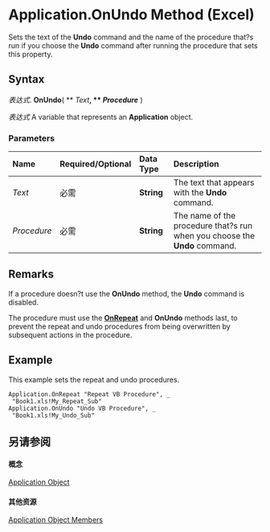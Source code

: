
# Application.OnUndo Method (Excel)

Sets the text of the  **Undo** command and the name of the procedure that?s run if you choose the **Undo** command after running the procedure that sets this property.


## Syntax

 _表达式_. **OnUndo**( ** _Text_**, ** _Procedure_** )

 _表达式_ A variable that represents an **Application** object.


### Parameters



|**Name**|**Required/Optional**|**Data Type**|**Description**|
|:-----|:-----|:-----|:-----|
| _Text_|必需|**String**|The text that appears with the  **Undo** command.|
| _Procedure_|必需|**String**|The name of the procedure that?s run when you choose the  **Undo** command.|

## Remarks

If a procedure doesn?t use the  **OnUndo** method, the **Undo** command is disabled.

The procedure must use the  **[OnRepeat](7d535e14-c779-af87-60eb-68ec8e651459.md)** and **OnUndo** methods last, to prevent the repeat and undo procedures from being overwritten by subsequent actions in the procedure.


## Example

This example sets the repeat and undo procedures.


```
Application.OnRepeat "Repeat VB Procedure", _ 
 "Book1.xls!My_Repeat_Sub" 
Application.OnUndo "Undo VB Procedure", _ 
 "Book1.xls!My_Undo_Sub"
```


## 另请参阅


#### 概念


[Application Object](19b73597-5cf9-4f56-8227-b5211f657f6f.md)
#### 其他资源


[Application Object Members](http://msdn.microsoft.com/library/4cb9ca42-8d07-cc9c-2d80-4eb9a5921e1e%28Office.15%29.aspx)